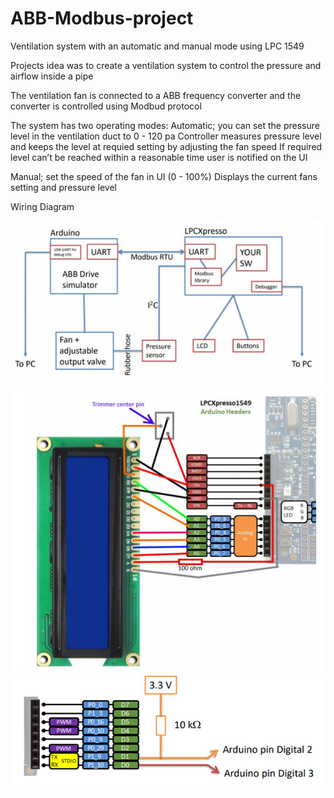 # ABB-Modbus-project
Ventilation system with an automatic and manual mode using LPC 1549

Projects idea was to create a ventilation system to control the pressure and airflow inside a pipe

The ventilation fan is connected to a ABB frequency converter and the converter is controlled using Modbud protocol

The system has two operating modes:
Automatic; you can set the pressure level in the ventilation duct to  0 - 120 pa
Controller measures pressure level and keeps the level at requied setting by adjusting the fan speed
If required level can’t be reached within a reasonable time user is notified on the UI

Manual; set the speed of the fan in UI (0 - 100%) Displays the current fans setting and pressure level

Wiring Diagram

![alt text](WiringDiagram.PNG)
![alt text](Pins.png)
![alt text](DigitalPin.png)
